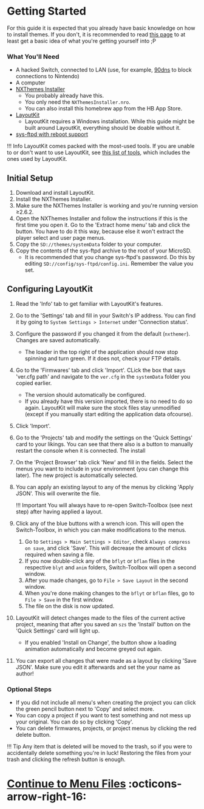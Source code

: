 # Getting Started

For this guide it is expected that you already have basic knowledge on how to install themes. If you don't, it is recommended to read [this page](https://nh-server.github.io/switch-guide/extras/theming/) to at least get a basic idea of what you're getting yourself into ;P

### What You'll Need

-   A hacked Switch, connected to LAN (use, for example, [90dns](https://gbatemp.net/threads/90dns-dns-server-for-blocking-all-nintendo-servers.516234/) to block connections to Nintendo)
-   A computer
-   [NXThemes Installer](https://github.com/exelix11/SwitchThemeInjector/releases/latest)
    -   You probably already have this.
    -   You only need the `NXThemesInstaller.nro`.
    -   You can also install this homebrew app from the HB App Store.
-   [LayoutKit](https://github.com/ThemezerNX/LayoutKit/releases/latest)
    -   LayoutKit requires a Windows installation. While this guide might be built around LayoutKit, everything should be doable without it.
-   [sys-ftpd with reboot support](https://github.com/ThemezerNX/sys-ftpd-light-reboot/releases/latest)

<!-- prettier-ignore -->
!!! Info
    LayoutKit comes packed with the most-used tools. If you are unable to or don't want to use LayoutKit, see [this list of tools](../extras/tools.md), which includes the ones used by LayoutKit.

## Initial Setup

1. Download and install LayoutKit.
2. Install the NXThemes Installer.
3. Make sure the NXThemes Installer is working and you're running version ≥2.6.2.
4. Open the NXThemes Installer and follow the instructions if this is the first time you open it. Go to the 'Extract home menu' tab and click the button. You have to do it this way, because else it won't extract the player select and user page menus.
5. Copy the `SD://themes/systemData` folder to your computer.
6. Copy the contents of the sys-ftpd archive to the root of your MicroSD.
    - It is recommended that you change sys-ftpd's password. Do this by editing `SD://config/sys-ftpd/config.ini`. Remember the value you set.

## Configuring LayoutKit

1. Read the 'Info' tab to get familiar with LayoutKit's features.
2. Go to the 'Settings' tab and fill in your Switch's IP address. You can find it by going to `System Settings > Internet` under 'Connection status'.
3. Configure the password if you changed it from the default (`nxthemer`). Changes are saved automatically.
    - The loader in the top right of the application should now stop spinning and turn green. If it does not, check your FTP details.
4. Go to the 'Firmwares' tab and click 'Import'. CLick the box that says 'ver.cfg path' and navigate to the `ver.cfg` in the `systemData` folder you copied earlier.
    - The version should automatically be configured.
    - If you already have this version imported, there is no need to do so again. LayoutKit will make sure the stock files stay unmodified (except if you manually start editing the application data ofcourse).
5. Click 'Import'.
6. Go to the 'Projects' tab and modify the settings on the 'Quick Settings' card to your likings. You can see that there also is a button to manually restart the console when it is connected. The install
7. On the 'Project Browser' tab click 'New' and fill in the fields. Select the menus you want to include in your environment (you can change this later). The new project is automatically selected.
8. You can apply an existing layout to any of the menus by clicking 'Apply JSON'. This will overwrite the file.

    <!-- prettier-ignore  -->
    !!! Important
        You will always have to re-open Switch-Toolbox (see next step) after having applied a layout.

9. Click any of the blue buttons with a wrench icon. This will open the Switch-Toolbox, in which you can make modifications to the menus.
    1. Go to `Settings > Main Settings > Editor`, check `Always compress on save`, and click 'Save'. This will decrease the amount of clicks required when saving a file.
    2. If you now double-click any of the `bflyt` or `bflan` files in the respective `blyt` and `anim` folders, Switch-Toolbox will open a second window.
    3. After you made changes, go to `File > Save Layout` in the second window.
    4. When you're done making changes to the `bflyt` or `bflan` files, go to `File > Save` in the first window.
    5. The file on the disk is now updated.
10. LayoutKit will detect changes made to the files of the current active project, meaning that after you saved an `szs` the 'Install' button on the 'Quick Settings' card will light up.
    - If you enabled 'Install on Change', the button show a loading animation automatically and become greyed out again.
11. You can export all changes that were made as a layout by clicking 'Save JSON'. Make sure you edit it afterwards and set the your name as author!

### Optional Steps

-   If you did not include all menu's when creating the project you can click the green pencil button next to 'Copy' and select more.
-   You can copy a project if you want to test something and not mess up your original. You can do so by clicking 'Copy'.
-   You can delete firmwares, projects, or project menus by clicking the red delete button.

<!-- prettier-ignore -->
!!! Tip
    Any item that is deleted will be moved to the trash, so if you were to accidentally delete something you're in luck! Restoring the files from your trash and clicking the refresh button is enough.

# [Continue to Menu Files](menu-files.md) :octicons-arrow-right-16:
